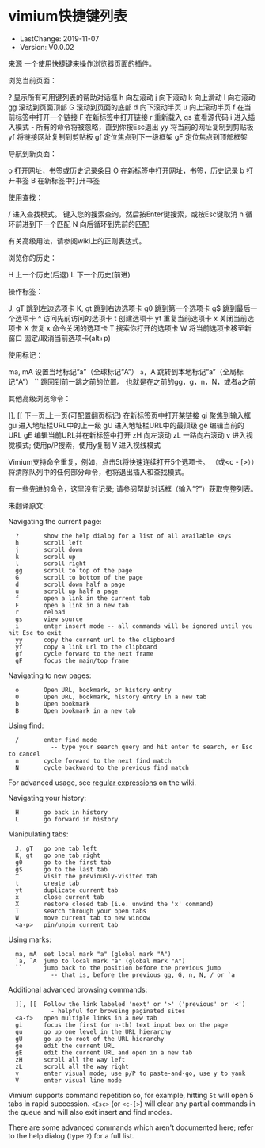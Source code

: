 # vimium快捷键列表
- LastChange: 2019-11-07
-    Version: V0.0.02

来源
一个使用快捷键来操作浏览器页面的插件。

浏览当前页面：

?       显示所有可用键列表的帮助对话框
h       向左滚动
j       向下滚动
k       向上滑动
l       向右滚动
gg      滚动到页面顶部
G       滚动到页面的底部
d       向下滚动半页
u       向上滚动半页
f       在当前标签中打开一个链接
F       在新标签中打开链接
r       重新载入
gs      查看源代码
i       进入插入模式 - 所有的命令将被忽略，直到你按Esc退出
yy      将当前的网址复制到剪贴板
yf      将链接网址复制到剪贴板
gf      定位焦点到下一级框架
gF      定位焦点到顶部框架

导航到新页面：

o       打开网址，书签或历史记录条目
O       在新标签中打开网址，书签，历史记录
b       打开书签
B       在新标签中打开书签

使用查找：

/       进入查找模式。 键入您的搜索查询，然后按Enter键搜索，或按Esc键取消
n       循环前进到下一个匹配
N       向后循环到先前的匹配

有关高级用法，请参阅wiki上的正则表达式。

浏览你的历史：

H       上一个历史(后退)
L       下一个历史(前进)

操作标签：

J, gT   跳到左边选项卡
K, gt   跳到右边选项卡
g0      跳到第一个选项卡
g$      跳到最后一个选项卡
^       访问先前访问的选项卡
t       创建选项卡
yt      重复当前选项卡
x       关闭当前选项卡
X       恢复 x 命令关闭的选项卡
T       搜索你打开的选项卡
W       将当前选项卡移至新窗口
<a-p>   固定/取消当前选项卡(alt+p)

使用标记：

ma, mA  设置当地标记“a”（全球标记“A”）
`a, `A  跳转到本地标记“a”（全局标记“A”）
``      跳回到前一跳之前的位置。 也就是在之前的gg，g，n，N，或者a之前

其他高级浏览命令：

]], [[  下一页,上一页(可配置翻页标记)
<a-f>   在新标签页中打开某链接
gi      聚焦到输入框
gu      进入地址栏URL中的上一级
gU      进入地址栏URL中的最顶级
ge      编辑当前的URL
gE      编辑当前URL并在新标签中打开
zH      向左滚动
zL      一路向右滚动
v       进入视觉模式; 使用p/P搜索，使用y复制
V       进入视线模式

Vimium支持命令重复，例如，点击5t将快速连续打开5个选项卡。 <Esc>（或<c - [>））将清除队列中的任何部分命令，也将退出插入和查找模式。

有一些先进的命令，这里没有记录; 请参阅帮助对话框（输入”?”）获取完整列表。

未翻译原文:

  Navigating the current page:

      ?       show the help dialog for a list of all available keys
      h       scroll left
      j       scroll down
      k       scroll up
      l       scroll right
      gg      scroll to top of the page
      G       scroll to bottom of the page
      d       scroll down half a page
      u       scroll up half a page
      f       open a link in the current tab
      F       open a link in a new tab
      r       reload
      gs      view source
      i       enter insert mode -- all commands will be ignored until you hit Esc to exit
      yy      copy the current url to the clipboard
      yf      copy a link url to the clipboard
      gf      cycle forward to the next frame
      gF      focus the main/top frame

  Navigating to new pages:

      o       Open URL, bookmark, or history entry
      O       Open URL, bookmark, history entry in a new tab
      b       Open bookmark
      B       Open bookmark in a new tab

  Using find:

      /       enter find mode
                -- type your search query and hit enter to search, or Esc to cancel
      n       cycle forward to the next find match
      N       cycle backward to the previous find match

  For advanced usage, see [regular expressions](https://github.com/philc/vimium/wiki/Find-Mode) on the wiki.

  Navigating your history:

      H       go back in history
      L       go forward in history

  Manipulating tabs:

      J, gT   go one tab left
      K, gt   go one tab right
      g0      go to the first tab
      g$      go to the last tab
      ^       visit the previously-visited tab
      t       create tab
      yt      duplicate current tab
      x       close current tab
      X       restore closed tab (i.e. unwind the 'x' command)
      T       search through your open tabs
      W       move current tab to new window
      <a-p>   pin/unpin current tab

  Using marks:

      ma, mA  set local mark "a" (global mark "A")
      `a, `A  jump to local mark "a" (global mark "A")
      ``      jump back to the position before the previous jump
                -- that is, before the previous gg, G, n, N, / or `a

  Additional advanced browsing commands:

      ]], [[  Follow the link labeled 'next' or '>' ('previous' or '<')
                - helpful for browsing paginated sites
      <a-f>   open multiple links in a new tab
      gi      focus the first (or n-th) text input box on the page
      gu      go up one level in the URL hierarchy
      gU      go up to root of the URL hierarchy
      ge      edit the current URL
      gE      edit the current URL and open in a new tab
      zH      scroll all the way left
      zL      scroll all the way right
      v       enter visual mode; use p/P to paste-and-go, use y to yank
      V       enter visual line mode

  Vimium supports command repetition so, for example, hitting `5t` will open 5 tabs in rapid succession. `<Esc>` (or
  `<c-[>`) will clear any partial commands in the queue and will also exit insert and find modes.

  There are some advanced commands which aren't documented here; refer to the help dialog (type `?`) for a full
  list.

